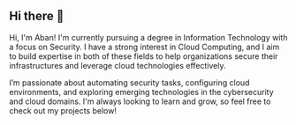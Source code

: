 ## Hi there 👋

Hi, I'm Aban! I'm currently pursuing a degree in Information Technology with a focus on Security. I have a strong interest in Cloud Computing, and I aim to build expertise in both of these fields to help organizations secure their infrastructures and leverage cloud technologies effectively.

I’m passionate about automating security tasks, configuring cloud environments, and exploring emerging technologies in the cybersecurity and cloud domains. I'm always looking to learn and grow, so feel free to check out my projects below!

